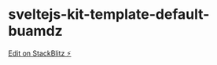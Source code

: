 # sveltejs-kit-template-default-buamdz

[Edit on StackBlitz ⚡️](https://stackblitz.com/edit/sveltejs-kit-template-default-buamdz)